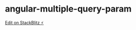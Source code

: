 # angular-multiple-query-param

[Edit on StackBlitz ⚡️](https://stackblitz.com/edit/angular-multiple-query-param)